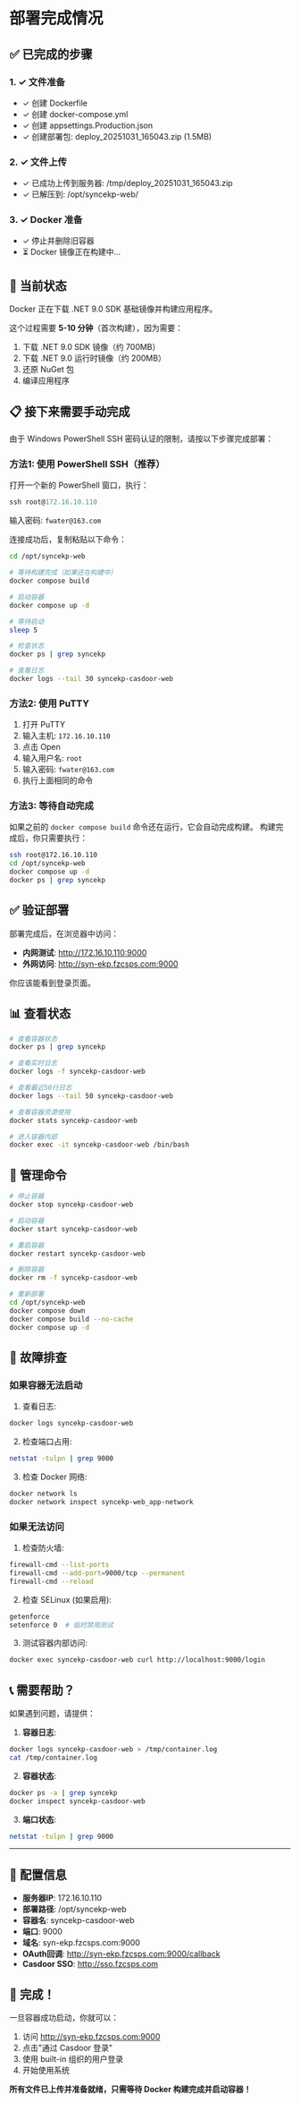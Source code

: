 # 部署完成情况

## ✅ 已完成的步骤

### 1. ✓ 文件准备
- ✓ 创建 Dockerfile
- ✓ 创建 docker-compose.yml  
- ✓ 创建 appsettings.Production.json
- ✓ 创建部署包: deploy_20251031_165043.zip (1.5MB)

### 2. ✓ 文件上传
- ✓ 已成功上传到服务器: /tmp/deploy_20251031_165043.zip
- ✓ 已解压到: /opt/syncekp-web/

### 3. ✓ Docker 准备
- ✓ 停止并删除旧容器
- ⏳ Docker 镜像正在构建中...

## 🔄 当前状态

Docker 正在下载 .NET 9.0 SDK 基础镜像并构建应用程序。

这个过程需要 **5-10 分钟**（首次构建），因为需要：
1. 下载 .NET 9.0 SDK 镜像（约 700MB）
2. 下载 .NET 9.0 运行时镜像（约 200MB）
3. 还原 NuGet 包
4. 编译应用程序

## 📋 接下来需要手动完成

由于 Windows PowerShell SSH 密码认证的限制，请按以下步骤完成部署：

### 方法1: 使用 PowerShell SSH（推荐）

打开一个新的 PowerShell 窗口，执行：

```powershell
ssh root@172.16.10.110
```

输入密码: `fwater@163.com`

连接成功后，复制粘贴以下命令：

```bash
cd /opt/syncekp-web

# 等待构建完成（如果还在构建中）
docker compose build

# 启动容器
docker compose up -d

# 等待启动
sleep 5

# 检查状态
docker ps | grep syncekp

# 查看日志
docker logs --tail 30 syncekp-casdoor-web
```

### 方法2: 使用 PuTTY

1. 打开 PuTTY
2. 输入主机: `172.16.10.110`
3. 点击 Open
4. 输入用户名: `root`
5. 输入密码: `fwater@163.com`
6. 执行上面相同的命令

### 方法3: 等待自动完成

如果之前的 `docker compose build` 命令还在运行，它会自动完成构建。
构建完成后，你只需要执行：

```bash
ssh root@172.16.10.110
cd /opt/syncekp-web
docker compose up -d
docker ps | grep syncekp
```

## ✅ 验证部署

部署完成后，在浏览器中访问：

- **内网测试**: http://172.16.10.110:9000
- **外网访问**: http://syn-ekp.fzcsps.com:9000

你应该能看到登录页面。

## 📊 查看状态

```bash
# 查看容器状态
docker ps | grep syncekp

# 查看实时日志
docker logs -f syncekp-casdoor-web

# 查看最近50行日志
docker logs --tail 50 syncekp-casdoor-web

# 查看容器资源使用
docker stats syncekp-casdoor-web

# 进入容器内部
docker exec -it syncekp-casdoor-web /bin/bash
```

## 🔧 管理命令

```bash
# 停止容器
docker stop syncekp-casdoor-web

# 启动容器
docker start syncekp-casdoor-web

# 重启容器
docker restart syncekp-casdoor-web

# 删除容器
docker rm -f syncekp-casdoor-web

# 重新部署
cd /opt/syncekp-web
docker compose down
docker compose build --no-cache
docker compose up -d
```

## 🐛 故障排查

### 如果容器无法启动

1. 查看日志:
```bash
docker logs syncekp-casdoor-web
```

2. 检查端口占用:
```bash
netstat -tulpn | grep 9000
```

3. 检查 Docker 网络:
```bash
docker network ls
docker network inspect syncekp-web_app-network
```

### 如果无法访问

1. 检查防火墙:
```bash
firewall-cmd --list-ports
firewall-cmd --add-port=9000/tcp --permanent
firewall-cmd --reload
```

2. 检查 SELinux (如果启用):
```bash
getenforce
setenforce 0  # 临时禁用测试
```

3. 测试容器内部访问:
```bash
docker exec syncekp-casdoor-web curl http://localhost:9000/login
```

## 📞 需要帮助？

如果遇到问题，请提供：

1. **容器日志**:
```bash
docker logs syncekp-casdoor-web > /tmp/container.log
cat /tmp/container.log
```

2. **容器状态**:
```bash
docker ps -a | grep syncekp
docker inspect syncekp-casdoor-web
```

3. **端口状态**:
```bash
netstat -tulpn | grep 9000
```

---

## 📝 配置信息

- **服务器IP**: 172.16.10.110
- **部署路径**: /opt/syncekp-web
- **容器名**: syncekp-casdoor-web
- **端口**: 9000
- **域名**: syn-ekp.fzcsps.com:9000
- **OAuth回调**: http://syn-ekp.fzcsps.com:9000/callback
- **Casdoor SSO**: http://sso.fzcsps.com

## 🎉 完成！

一旦容器成功启动，你就可以：

1. 访问 http://syn-ekp.fzcsps.com:9000
2. 点击"通过 Casdoor 登录"
3. 使用 built-in 组织的用户登录
4. 开始使用系统

**所有文件已上传并准备就绪，只需等待 Docker 构建完成并启动容器！**
